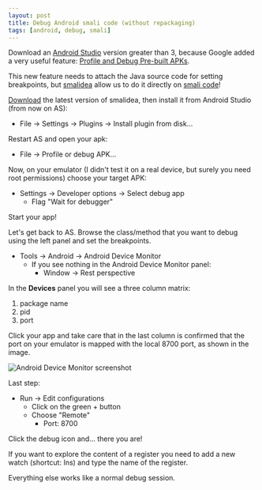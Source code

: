 ```yaml
---
layout: post
title: Debug Android smali code (without repackaging)
tags: [android, debug, smali]
---
```


Download an [Android Studio](https://developer.android.com/studio/index.html) version greater than 3, because Google added a very useful feature: [Profile and Debug Pre-built APKs](https://developer.android.com/studio/debug/apk-debugger.html).

This new feature needs to attach the Java source code for setting breakpoints, but [smalidea](https://github.com/JesusFreke/smali/wiki/smalidea) allow us to do it directly on [smali code](https://github.com/JesusFreke/smali/wiki)!

[Download](https://bitbucket.org/JesusFreke/smali/downloads/) the latest version of smalidea, then install it from Android Studio (from now on AS):

* File -> Settings -> Plugins -> Install plugin from disk...

Restart AS and open your apk:

* File -> Profile or debug APK...

Now, on your emulator (I didn't test it on a real device, but surely you need root permissions) choose your target APK:

* Settings -> Developer options -> Select debug app
  * Flag "Wait for debugger"

Start your app!

Let's get back to AS. Browse the class/method that you want to debug using the left panel and set the breakpoints.

* Tools -> Android -> Android Device Monitor
  * If you see nothing in the  Android Device Monitor panel:
    * Window -> Rest perspective

In the **Devices** panel you will see a three column matrix:

1. package name
2. pid
3. port

Click your app and take care that in the last column is confirmed that the port on your emulator is mapped with the local 8700 port, as shown in the image.

![Android Device Monitor screenshot](https://packmad.github.io/images/postimgs/adm.png)

Last step:

* Run -> Edit configurations
  * Click on the green + button
  * Choose "Remote"
    * Port: 8700

Click the debug icon and... there you are!

If you want to explore the content of a register you need to add a new watch (shortcut: Ins) and type the name of the register.

Everything else works like a normal debug session.

